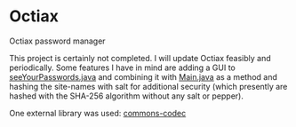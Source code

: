 # Octiax
Octiax password manager

This project is certainly not completed. I will update Octiax feasibly and periodically. Some features I have in mind are adding a GUI to [seeYourPasswords.java](https://github.com/Encryptegral25/Octiax/blob/main/seeYourPasswords.java) and combining it with [Main.java](https://github.com/Encryptegral25/Octiax/blob/main/Main.java) as a method and hashing the site-names with salt for additional security (which presently are hashed with the SHA-256 algorithm without any salt or pepper).

One external library was used: [commons-codec](https://mvnrepository.com/artifact/commons-codec/commons-codec/)
